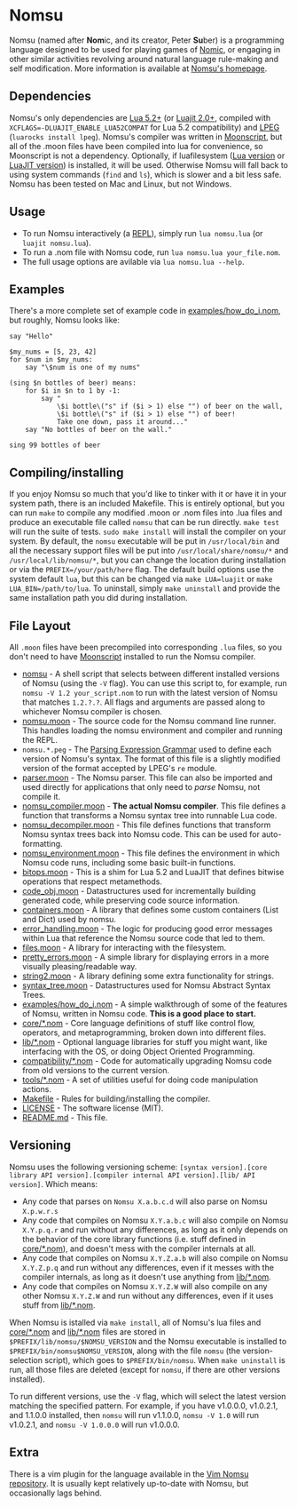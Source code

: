 # Nomsu

Nomsu (named after **Nom**ic, and its creator, Peter **Su**ber) is a programming language
designed to be used for playing games of [Nomic](https://en.wikipedia.org/wiki/Nomic), or engaging in other similar activities
revolving around natural language rule-making and self modification. More information is
available at [Nomsu's homepage](https://nomsu.org).

## Dependencies

Nomsu's only dependencies are [Lua 5.2+](https://www.lua.org/) (or [Luajit 2.0+](http://luajit.org/), compiled with `XCFLAGS=-DLUAJIT_ENABLE_LUA52COMPAT` for Lua 5.2 compatibility) and [LPEG](http://www.inf.puc-rio.br/~roberto/lpeg/) (`luarocks install lpeg`). Nomsu's compiler was written in [Moonscript](http://moonscript.org/), but all of the .moon files have been compiled into lua for convenience, so Moonscript is not a dependency. Optionally, if luafilesystem ([Lua version](https://github.com/keplerproject/luafilesystem) or [LuaJIT version](https://github.com/spacewander/luafilesystem)) is installed, it will be used. Otherwise Nomsu will fall back to using system commands (`find` and `ls`), which is slower and a bit less safe. Nomsu has been tested on Mac and Linux, but not Windows.

## Usage

* To run Nomsu interactively (a [REPL](https://en.wikipedia.org/wiki/Read-eval-print_loop)), simply run `lua nomsu.lua` (or `luajit nomsu.lua`).
* To run a .nom file with Nomsu code, run `lua nomsu.lua your_file.nom`.
* The full usage options are avilable via `lua nomsu.lua --help`.

## Examples

There's a more complete set of example code in [examples/how\_do\_i.nom](examples/how_do_i.nom), but roughly, Nomsu looks like:

```
say "Hello"

$my_nums = [5, 23, 42]
for $num in $my_nums:
    say "\$num is one of my nums"

(sing $n bottles of beer) means:
    for $i in $n to 1 by -1:
        say "
            \$i bottle\("s" if ($i > 1) else "") of beer on the wall,
            \$i bottle\("s" if ($i > 1) else "") of beer!
            Take one down, pass it around..."
    say "No bottles of beer on the wall."

sing 99 bottles of beer
```

## Compiling/installing

If you enjoy Nomsu so much that you'd like to tinker with it or have it in your system path, there is an included Makefile. This is entirely optional, but you can run `make` to compile any modified .moon or .nom files into .lua files and produce an executable file called `nomsu` that can be run directly. `make test` will run the suite of tests. `sudo make install` will install the compiler on your system. By default, the `nomsu` executable will be put in `/usr/local/bin` and all the necessary support files will be put into `/usr/local/share/nomsu/*` and `/usr/local/lib/nomsu/*`, but you can change the location during installation or via the `PREFIX=/your/path/here` flag. The default build options use the system default `lua`, but this can be changed via `make LUA=luajit` or `make LUA_BIN=/path/to/lua`. To uninstall, simply `make uninstall` and provide the same installation path you did during installation.

## File Layout

All `.moon` files have been precompiled into corresponding `.lua` files, so you don't need to have [Moonscript](http://moonscript.org/) installed to run the Nomsu compiler.

* [nomsu](nomsu) - A shell script that selects between different installed versions of Nomsu (using the `-V` flag). You can use this script to, for example, run `nomsu -V 1.2 your_script.nom` to run with the latest version of Nomsu that matches `1.2.?.?`. All flags and arguments are passed along to whichever Nomsu compiler is chosen.
* [nomsu.moon](nomsu.moon) - The source code for the Nomsu command line runner. This handles loading the nomsu environment and compiler and running the REPL.
* `nomsu.*.peg` - The [Parsing Expression Grammar](https://en.wikipedia.org/wiki/Parsing_expression_grammar) used to define each version of Nomsu's syntax. The format of this file is a slightly modified version of the format accepted by LPEG's `re` module.
* [parser.moon](parser.moon) - The Nomsu parser. This file can also be imported and used directly for applications that only need to *parse* Nomsu, not compile it.
* [nomsu\_compiler.moon](nomsu_compiler.moon) - **The actual Nomsu compiler**. This file defines a function that transforms a Nomsu syntax tree into runnable Lua code.
* [nomsu\_decompiler.moon](nomsu_compiler.moon) - This file defines functions that transform Nomsu syntax trees back into Nomsu code. This can be used for auto-formatting.
* [nomsu\_environment.moon](nomsu_environment.moon) - This file defines the environment in which Nomsu code runs, including some basic built-in functions.
* [bitops.moon](bitops.moon) - This is a shim for Lua 5.2 and LuaJIT that defines bitwise operations that respect metamethods.
* [code\_obj.moon](code_obj.moon) - Datastructures used for incrementally building generated code, while preserving code source information.
* [containers.moon](containers.moon) - A library that defines some custom containers (List and Dict) used by nomsu.
* [error\_handling.moon](error_handling.moon) - The logic for producing good error messages within Lua that reference the Nomsu source code that led to them.
* [files.moon](files.moon) - A library for interacting with the filesystem.
* [pretty_errors.moon](pretty_errors.moon) - A simple library for displaying errors in a more visually pleasing/readable way.
* [string2.moon](string2.moon) - A library defining some extra functionality for strings.
* [syntax\_tree.moon](syntax_tree.moon) - Datastructures used for Nomsu Abstract Syntax Trees.
* [examples/how\_do\_i.nom](examples/how_do_i.nom) - A simple walkthrough of some of the features of Nomsu, written in Nomsu code. **This is a good place to start.**
* [core/\*.nom](core) - Core language definitions of stuff like control flow, operators, and metaprogramming, broken down into different files.
* [lib/\*.nom](lib) - Optional language libraries for stuff you might want, like interfacing with the OS, or doing Object Oriented Programming.
* [compatibility/\*.nom](compatibility) - Code for automatically upgrading Nomsu code from old versions to the current version.
* [tools/\*.nom](tools) - A set of utilities useful for doing code manipulation actions.
* [Makefile](Makefile) - Rules for building/installing the compiler.
* [LICENSE](LICENSE) - The software license (MIT).
* [README.md](README.md) - This file.

## Versioning

Nomsu uses the following versioning scheme: `[syntax version].[core library API version].[compiler internal API version].[lib/ API version]`. Which means:

* Any code that parses on `Nomsu X.a.b.c.d` will also parse on Nomsu `X.p.w.r.s`
* Any code that compiles on Nomsu `X.Y.a.b.c` will also compile on Nomsu `X.Y.p.q.r` and run without any differences, as long as it only depends on the behavior of the core library functions (i.e. stuff defined in [core/\*.nom](core)), and doesn't mess with the compiler internals at all.
* Any code that compiles on Nomsu `X.Y.Z.a.b` will also compile on Nomsu `X.Y.Z.p.q` and run without any differences, even if it messes with the compiler internals, as long as it doesn't use anything from [lib/\*.nom](lib).
* Any code that compiles on Nomsu `X.Y.Z.W` will also compile on any other Nomsu `X.Y.Z.W` and run without any differences, even if it uses stuff from [lib/\*.nom](lib).

When Nomsu is istalled via `make install`, all of Nomsu's lua files and [core/\*.nom](core) and [lib/\*.nom](lib) files are stored in `$PREFIX/lib/nomsu/$NOMSU_VERSION` and the Nomsu executable is installed to `$PREFIX/bin/nomsu$NOMSU_VERSION`, along with the file `nomsu` (the version-selection script), which goes to `$PREFIX/bin/nomsu`. When `make uninstall` is run, all those files are deleted (except for `nomsu`, if there are other versions installed).

To run different versions, use the `-V` flag, which will select the latest version matching the specified pattern. For example, if you have v1.0.0.0, v1.0.2.1, and 1.1.0.0 installed, then `nomsu` will run v1.1.0.0, `nomsu -V 1.0` will run v1.0.2.1, and `nomsu -V 1.0.0.0` will run v1.0.0.0.

## Extra

There is a vim plugin for the language available in the [Vim Nomsu repository](https://bitbucket.org/squidarms/vim-nomsu/src). It is usually kept relatively up-to-date with Nomsu, but occasionally lags behind.
